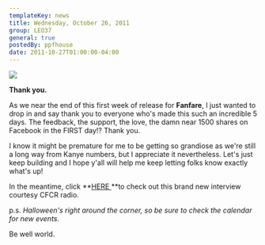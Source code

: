 ```yaml
---
templateKey: news
title: Wednesday, October 26, 2011
group: LEO37
general: true
postedBy: ppfhouse
date: 2011-10-27T01:00:00-04:00
---
```

 [![](http://fareastvibes.com/wp-content/uploads/2011/10/LEO37.png)](http://cfcr.ca/blog/watch-new-leo37-track/)

**Thank you.**

As we near the end of this first week of release for **Fanfare**, I just wanted to drop in and say thank you to everyone who's made this such an incredible 5 days. The feedback, the support, the love, the damn near 1500 shares on Facebook in the FIRST day!? Thank you.

I know it might be premature for me to be getting so grandiose as we're still a long way from Kanye numbers, but I appreciate it nevertheless. Let's just keep building and I hope y'all will help me keep letting folks know exactly what's up!

In the meantime, click **[HERE ](http://cfcr.ca/blog/watch-new-leo37-track/)**to check out this brand new interview courtesy CFCR radio.

p.s. *Halloween's right around the corner, so be sure to check the calendar for new events.*

Be well world.